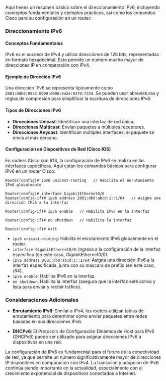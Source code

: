 Aquí tienes un resumen básico sobre el direccionamiento IPv6, incluyendo conceptos fundamentales y ejemplos prácticos, así como los comandos Cisco para su configuración en un router:

### Direccionamiento IPv6

#### Conceptos Fundamentales

IPv6 es el sucesor de IPv4 y utiliza direcciones de 128 bits, representadas en formato hexadecimal. Esto permite un número mucho mayor de direcciones IP en comparación con IPv4.

#### Ejemplo de Dirección IPv6

Una dirección IPv6 se representa típicamente como `2001:0db8:85a3:0000:0000:8a2e:0370:7334`. Se pueden usar abreviaturas y reglas de compresión para simplificar la escritura de direcciones IPv6.

#### Tipos de Direcciones IPv6

- **Direcciones Unicast**: Identifican una interfaz de red única.
- **Direcciones Multicast**: Envían paquetes a múltiples receptores.
- **Direcciones Anycast**: Identifican múltiples interfaces; el paquete se envía al más cercano.

#### Configuración en Dispositivos de Red (Cisco IOS)

En routers Cisco con IOS, la configuración de IPv6 se realiza en las interfaces específicas. Aquí están los comandos básicos para configurar IPv6 en un router Cisco:

```text
Router(config)# ipv6 unicast-routing   // Habilita el enrutamiento IPv6 globalmente

Router(config)# interface GigabitEthernet0/0
Router(config-if)# ipv6 address 2001:db8:abcd:1::1/64   // Asigna una dirección IPv6 a la interfaz

Router(config-if)# ipv6 enable   // Habilita IPv6 en la interfaz

Router(config-if)# no shutdown   // Habilita la interfaz

Router(config-if)# exit
```

- `ipv6 unicast-routing`: Habilita el enrutamiento IPv6 globalmente en el router.
- `interface GigabitEthernet0/0`: Ingresa a la configuración de la interfaz específica (en este caso, GigabitEthernet0/0).
- `ipv6 address 2001:db8:abcd:1::1/64`: Asigna una dirección IPv6 a la interfaz especificada, junto con su máscara de prefijo (en este caso, /64).
- `ipv6 enable`: Habilita IPv6 en la interfaz.
- `no shutdown`: Habilita la interfaz (asegura que la interfaz esté activa y lista para enviar y recibir tráfico).

### Consideraciones Adicionales

- **Enrutamiento IPv6**: Similar a IPv4, los routers utilizan tablas de enrutamiento para determinar cómo enviar paquetes entre redes basadas en sus direcciones IPv6.
  
- **DHCPv6**: El Protocolo de Configuración Dinámica de Host para IPv6 (DHCPv6) puede ser utilizado para asignar direcciones IPv6 a dispositivos en una red.

La configuración de IPv6 es fundamental para el futuro de la conectividad de red, ya que permite un número significativamente mayor de direcciones IP disponibles en comparación con IPv4. La transición y adopción de IPv6 continúa siendo importante en la actualidad, especialmente con el crecimiento exponencial de dispositivos conectados a Internet.